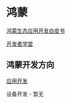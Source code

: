 # 鸿蒙

[鸿蒙生态应用开发白皮书](https://www.harmonyos.com/)

[开发者学堂](https://developer.huawei.com/consumer/cn/app)

## 鸿蒙开发方向

[应用开发](/study/harmonyos/application/index.md)

设备开发 - 暂无
